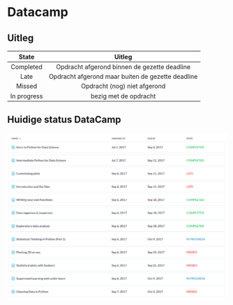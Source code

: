# Datacamp

## Uitleg
| State      | Uitleg
|:------------:|:------------:|
| Completed  | Opdracht afgerond binnen de gezette deadline
| Late       |Opdracht afgerond maar buiten de gezette deadline
| Missed    |Opdracht (nog) niet afgerond
| In progress| bezig met de opdracht



## Huidige status DataCamp

![alt text](https://github.com/Viradj/Portfolio/blob/master/Online%20Course%20Materiaal/OCM%20-%20Screenshots/DataCamp%205-10-2017%20screenshot.PNG "Screenshot 5-10-2017 DataCamp")
